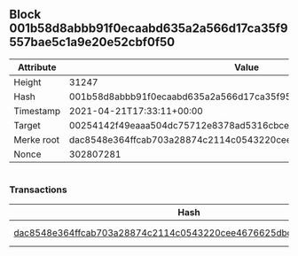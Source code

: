 ## Block 001b58d8abbb91f0ecaabd635a2a566d17ca35f9557bae5c1a9e20e52cbf0f50

Attribute | Value
--- | ---
Height | 31247
Hash | 001b58d8abbb91f0ecaabd635a2a566d17ca35f9557bae5c1a9e20e52cbf0f50
Timestamp | 2021-04-21T17:33:11+00:00
Target | 00254142f49eaaa504dc75712e8378ad5316cbcead634704b3734b6271167cc4
Merke root | dac8548e364ffcab703a28874c2114c0543220cee4676625dbd3797d4ccc943c
Nonce | 302807281

```

```

### Transactions

Hash | Amount
--- | ---
[dac8548e364ffcab703a28874c2114c0543220cee4676625dbd3797d4ccc943c](dac8548e364ffcab703a28874c2114c0543220cee4676625dbd3797d4ccc943c.md) | 10.00000000 SKEPTI 
